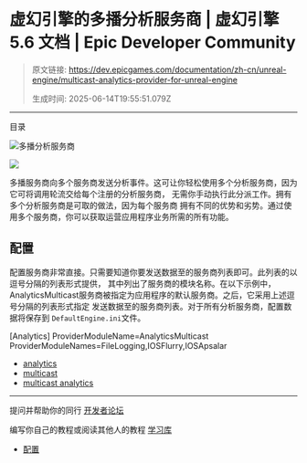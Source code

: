 # 虚幻引擎的多播分析服务商 | 虚幻引擎 5.6 文档 | Epic Developer Community

> 原文链接: https://dev.epicgames.com/documentation/zh-cn/unreal-engine/multicast-analytics-provider-for-unreal-engine
> 
> 生成时间: 2025-06-14T19:55:51.079Z

---

目录

![多播分析服务商](https://dev.epicgames.com/community/api/documentation/image/be1ebfa0-76e9-40c0-b5f9-e5780b990dcc?resizing_type=fill&width=1920&height=335)

![](https://d1iv7db44yhgxn.cloudfront.net/documentation/images/625f3006-85c8-4522-b53f-1cd5c4a7a2b3/image00.png)

多播服务商向多个服务商发送分析事件。这可让你轻松使用多个分析服务商，因为它可将调用轮流交给每个注册的分析服务商， 无需你手动执行此分派工作。拥有多个分析服务商是可取的做法，因为每个服务商 拥有不同的优势和劣势。通过使用多个服务商，你可以获取运营应用程序业务所需的所有功能。

## 配置

配置服务商非常直接。只需要知道你要发送数据至的服务商列表即可。此列表的以逗号分隔的列表形式提供， 其中列出了服务商的模块名称。在以下示例中，AnalyticsMulticast服务商被指定为应用程序的默认服务商。之后，它采用上述逗号分隔的列表形式指定 发送数据至的服务商列表。对于所有分析服务商，配置数据将保存到 `DefaultEngine.ini`文件。

\[Analytics\] ProviderModuleName=AnalyticsMulticast ProviderModuleNames=FileLogging,IOSFlurry,IOSApsalar

-   [analytics](https://dev.epicgames.com/community/search?query=analytics)
-   [multicast](https://dev.epicgames.com/community/search?query=multicast)
-   [multicast analytics](https://dev.epicgames.com/community/search?query=multicast%20analytics)

* * *

提问并帮助你的同行 [开发者论坛](https://forums.unrealengine.com/categories?tag=unreal-engine)

编写你自己的教程或阅读其他人的教程 [学习库](https://dev.epicgames.com/community/unreal-engine/learning)

-   [配置](/documentation/zh-cn/unreal-engine/multicast-analytics-provider-for-unreal-engine#%E9%85%8D%E7%BD%AE)